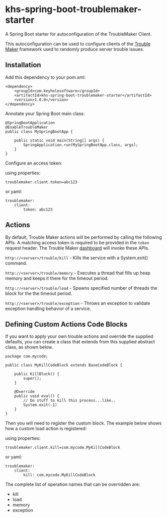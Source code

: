# khs-spring-boot-troublemaker-starter
A Spring Boot starter for autoconfiguration of the TroubleMaker Client.

This autoconfiguration can be used to configure clients of the [Trouble Maker](https://github.com/in-the-keyhole/khs-trouble-maker) framework used to randomly produce server trouble issues.

Installation
------------
Add this dependency to your pom.xml:

	<dependency>
		<groupId>com.keyholesoftware</groupId>
		<artifactId>khs-spring-boot-troublemaker-starter</artifactId>
		<version>1.0.0</version>
	</dependency>	

Annotate your Spring Boot main class:

	@SpringBootApplication
	@EnableTroubleMaker
	public class MySpringBootApp {

		public static void main(String[] args) {
			SpringApplication.run(MySpringBootApp.class, args);
		}
	}

Configure an access token:

using properties:

	troublemaker.client.token=abc123

or yaml:

	troublemaker:
		client:
			token: abc123

Actions
-------	
By default, Trouble Maker actions will be performed by calling the following APIs. A matching access token is required to be provided in the `token` request header. The Trouble Maker [dashboard](https://github.com/in-the-keyhole/khs-trouble-maker) will invoke these APIs. 

`http://<server>/trouble/kill` - Kills the service with a System.exit() command. 

`http://<server>/trouble/memory` - Executes a thread that fills up heap memory and keeps it there for the timeout period.

`http://<server>/trouble/load` - Spawns specified number of threads the block for the the timeout period.

`http://<server>/trouble/exception` - Throws an exception to validate exception handling behavior of a service.


Defining Custom Actions Code Blocks
-----------------------------------
If you want to apply your own trouble actions and override the supplied defaults, you can create a class that extends from this supplied abstract class, as shown below. 

	package com.mycode;
  
	public class MyKillCodeBlock extends BaseCodeBlock {	
	
		public KillBlock() {
	  		super();
		}
    
		@Override
		public void eval() {
			// Do stuff to kill this process...like..
			System.exit(-1)
		}	
	}

Then you will need to register the custom block. The example below shows how a custom load action is registered:
 
using properties:

	troublemaker.client.kill=com.mycode.MyKillCodeBlock
  
or yaml:

	troublemaker:
		client:
			kill: com.mycode.MyKillCodeBlock
  
The complete list of operation names that can be overridden are:
* kill
* load
* memory
* exception 
